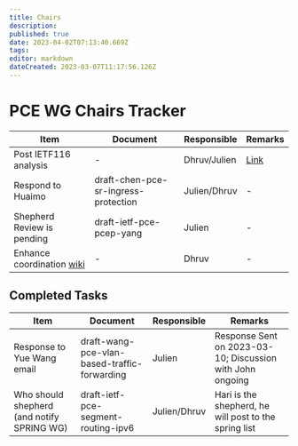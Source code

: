 ```yaml
---
title: Chairs
description: 
published: true
date: 2023-04-02T07:13:40.669Z
tags: 
editor: markdown
dateCreated: 2023-03-07T11:17:56.126Z
---
```


# PCE WG Chairs Tracker

|Item|Document|Responsible|Remarks|
|---|---|---|---|
|Post IETF116 analysis| - | Dhruv/Julien | [Link](https://notes.ietf.org/PCE-Agenda-IETF116) |
|Respond to Huaimo | draft-chen-pce-sr-ingress-protection | Julien/Dhruv | - |
| Shepherd Review is pending| draft-ietf-pce-pcep-yang| Julien | - |
| Enhance coordination [wiki](https://wiki.ietf.org/group/pce/coordination) | - | Dhruv | - |


## Completed Tasks
|Item|Document|Responsible|Remarks|
|---|---|---|---|
|Response to Yue Wang email| draft-wang-pce-vlan-based-traffic-forwarding | Julien | Response Sent on 2023-03-10; Discussion with John ongoing |
|Who should shepherd (and notify SPRING WG) | draft-ietf-pce-segment-routing-ipv6 | Julien/Dhruv | Hari is the shepherd, he will post to the spring list | 

